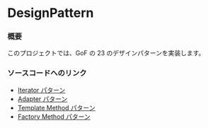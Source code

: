 # DesignPattern

### 概要

このプロジェクトでは、GoF の 23 のデザインパターンを実装します。

### ソースコードへのリンク
- [Iterator パターン](src/iterator)
- [Adapter パターン](src/adapter)
- [Template Method パターン](src/templatemethod)
- [Factory Method パターン](src/factorymethod)
